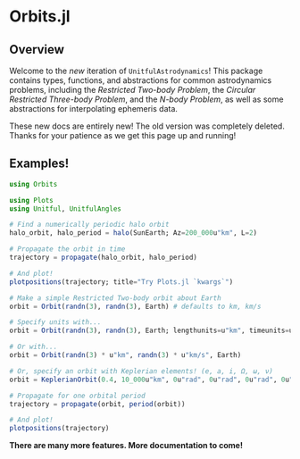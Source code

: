 # Orbits.jl

## Overview

Welcome to the _new_ iteration of `UnitfulAstrodynamics`!
This package contains types, functions, and abstractions
for common astrodynamics problems, including the 
_Restricted Two-body Problem_, the 
_Circular Restricted Three-body Problem_, and the 
_N-body Problem_, as well as some abstractions 
for interpolating ephemeris data.

These new docs are entirely new! The old version was 
completely deleted. Thanks for your patience as we 
get this page up and running!

## Examples!

```julia
using Orbits

using Plots
using Unitful, UnitfulAngles

# Find a numerically periodic halo orbit
halo_orbit, halo_period = halo(SunEarth; Az=200_000u"km", L=2)

# Propagate the orbit in time
trajectory = propagate(halo_orbit, halo_period)

# And plot!
plotpositions(trajectory; title="Try Plots.jl `kwargs`")

# Make a simple Restricted Two-body orbit about Earth
orbit = Orbit(randn(3), randn(3), Earth) # defaults to km, km/s

# Specify units with...
orbit = Orbit(randn(3), randn(3), Earth; lengthunits=u"km", timeunits=u"s")

# Or with...
orbit = Orbit(randn(3) * u"km", randn(3) * u"km/s", Earth)

# Or, specify an orbit with Keplerian elements! (e, a, i, Ω, ω, ν)
orbit = KeplerianOrbit(0.4, 10_000u"km", 0u"rad", 0u"rad", 0u"rad", 0u"rad", Earth)

# Propagate for one orbital period
trajectory = propagate(orbit, period(orbit))

# And plot! 
plotpositions(trajectory)
```

__There are many more features. More documentation to come!__